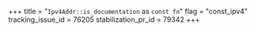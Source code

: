 +++
title = "`Ipv4Addr::is_documentation` as `const fn`"
flag = "const_ipv4"
tracking_issue_id = 76205
stabilization_pr_id = 79342
+++
